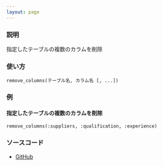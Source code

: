 ```yaml
---
layout: page
---
```

### 説明
指定したテーブルの複数のカラムを削除

### 使い方
    remove_columns(テーブル名, カラム名 [, ...])

### 例
#### 指定したテーブルの複数のカラムを削除
    remove_columns(:suppliers, :qualification, :experience)

### ソースコード
* [GitHub](https://github.com/rails/rails/blob/f33d52c95217212cbacc8d5e44b5a8e3cdc6f5b3/activerecord/lib/active_record/connection_adapters/abstract/schema_statements.rb#L598)